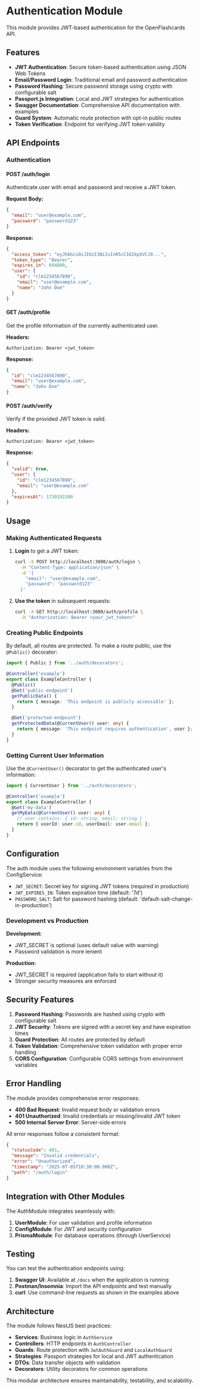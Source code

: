 # Authentication Module

This module provides JWT-based authentication for the OpenFlashcards API.

## Features

- **JWT Authentication**: Secure token-based authentication using JSON Web Tokens
- **Email/Password Login**: Traditional email and password authentication
- **Password Hashing**: Secure password storage using crypto with configurable salt
- **Passport.js Integration**: Local and JWT strategies for authentication
- **Swagger Documentation**: Comprehensive API documentation with examples
- **Guard System**: Automatic route protection with opt-in public routes
- **Token Verification**: Endpoint for verifying JWT token validity

## API Endpoints

### Authentication

#### POST /auth/login

Authenticate user with email and password and receive a JWT token.

**Request Body:**

```json
{
  "email": "user@example.com",
  "password": "password123"
}
```

**Response:**

```json
{
  "access_token": "eyJhbGciOiJIUzI1NiIsInR5cCI6IkpXVCJ9...",
  "token_type": "Bearer",
  "expires_in": 604800,
  "user": {
    "id": "clm1234567890",
    "email": "user@example.com",
    "name": "John Doe"
  }
}
```

#### GET /auth/profile

Get the profile information of the currently authenticated user.

**Headers:**

```
Authorization: Bearer <jwt_token>
```

**Response:**

```json
{
  "id": "clm1234567890",
  "email": "user@example.com",
  "name": "John Doe"
}
```

#### POST /auth/verify

Verify if the provided JWT token is valid.

**Headers:**

```
Authorization: Bearer <jwt_token>
```

**Response:**

```json
{
  "valid": true,
  "user": {
    "id": "clm1234567890",
    "email": "user@example.com"
  },
  "expiresAt": 1720192200
}
```

## Usage

### Making Authenticated Requests

1. **Login** to get a JWT token:

   ```bash
   curl -X POST http://localhost:3000/auth/login \
     -H "Content-Type: application/json" \
     -d '{
       "email": "user@example.com",
       "password": "password123"
     }'
   ```

2. **Use the token** in subsequent requests:

   ```bash
   curl -X GET http://localhost:3000/auth/profile \
     -H "Authorization: Bearer <your_jwt_token>"
   ```

### Creating Public Endpoints

By default, all routes are protected. To make a route public, use the `@Public()` decorator:

```typescript
import { Public } from '../auth/decorators';

@Controller('example')
export class ExampleController {
  @Public()
  @Get('public-endpoint')
  getPublicData() {
    return { message: 'This endpoint is publicly accessible' };
  }

  @Get('protected-endpoint')
  getProtectedData(@CurrentUser() user: any) {
    return { message: 'This endpoint requires authentication', user };
  }
}
```

### Getting Current User Information

Use the `@CurrentUser()` decorator to get the authenticated user's information:

```typescript
import { CurrentUser } from '../auth/decorators';

@Controller('example')
export class ExampleController {
  @Get('my-data')
  getMyData(@CurrentUser() user: any) {
    // user contains: { id: string, email: string }
    return { userId: user.id, userEmail: user.email };
  }
}
```

## Configuration

The auth module uses the following environment variables from the ConfigService:

- `JWT_SECRET`: Secret key for signing JWT tokens (required in production)
- `JWT_EXPIRES_IN`: Token expiration time (default: '7d')
- `PASSWORD_SALT`: Salt for password hashing (default: 'default-salt-change-in-production')

### Development vs Production

**Development:**

- JWT_SECRET is optional (uses default value with warning)
- Password validation is more lenient

**Production:**

- JWT_SECRET is required (application fails to start without it)
- Stronger security measures are enforced

## Security Features

1. **Password Hashing**: Passwords are hashed using crypto with configurable salt
2. **JWT Security**: Tokens are signed with a secret key and have expiration times
3. **Guard Protection**: All routes are protected by default
4. **Token Validation**: Comprehensive token validation with proper error handling
5. **CORS Configuration**: Configurable CORS settings from environment variables

## Error Handling

The module provides comprehensive error responses:

- **400 Bad Request**: Invalid request body or validation errors
- **401 Unauthorized**: Invalid credentials or missing/invalid JWT token
- **500 Internal Server Error**: Server-side errors

All error responses follow a consistent format:

```json
{
  "statusCode": 401,
  "message": "Invalid credentials",
  "error": "Unauthorized",
  "timestamp": "2025-07-05T10:30:00.000Z",
  "path": "/auth/login"
}
```

## Integration with Other Modules

The AuthModule integrates seamlessly with:

1. **UserModule**: For user validation and profile information
2. **ConfigModule**: For JWT and security configuration
3. **PrismaModule**: For database operations (through UserService)

## Testing

You can test the authentication endpoints using:

1. **Swagger UI**: Available at `/docs` when the application is running
2. **Postman/Insomnia**: Import the API endpoints and test manually
3. **curl**: Use command-line requests as shown in the examples above

## Architecture

The module follows NestJS best practices:

- **Services**: Business logic in `AuthService`
- **Controllers**: HTTP endpoints in `AuthController`
- **Guards**: Route protection with `JwtAuthGuard` and `LocalAuthGuard`
- **Strategies**: Passport strategies for local and JWT authentication
- **DTOs**: Data transfer objects with validation
- **Decorators**: Utility decorators for common operations

This modular architecture ensures maintainability, testability, and scalability.
